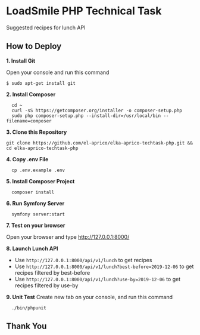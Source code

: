 # LoadSmile PHP Technical Task
Suggested recipes for lunch API

## How to Deploy
__1. Install Git__

Open your console and run this command
```console
$ sudo apt-get install git
```

__2. Install Composer__
```console
  cd ~
  curl -sS https://getcomposer.org/installer -o composer-setup.php
  sudo php composer-setup.php --install-dir=/usr/local/bin --filename=composer
```

__3. Clone this Repository__
```console
git clone https://github.com/el-aprico/elka-aprico-techtask-php.git && cd elka-aprico-techtask-php
```
__4. Copy .env File__
```console
  cp .env.example .env
```

__5. Install Composer Project__
```console
  composer install
```

__6. Run Symfony Server__
```console
  symfony server:start
```

__7. Test on your browser__

Open your browser and type http://127.0.0.1:8000/

__8. Launch Lunch API__
- Use `http://127.0.0.1:8000/api/v1/lunch` to get recipes
- Use `http://127.0.0.1:8000/api/v1/lunch?best-before=2019-12-06` to get recipes filtered by best-before
- Use `http://127.0.0.1:8000/api/v1/lunch?use-by=2019-12-06` to get recipes filtered by use-by

__9. Unit Test__
Create new tab on your console, and run this command
```console
  ./bin/phpunit
```

## Thank You
